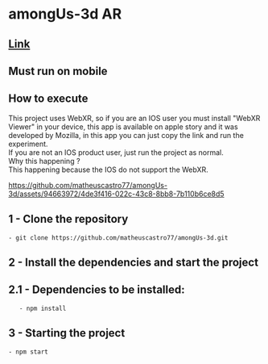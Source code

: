 # amongUs-3d AR

## [Link](https://pokedex-ebon-iota.vercel.app/)

## Must run on mobile

## How to execute
This project uses WebXR, so if you are an IOS user you must install "WebXR Viewer" in your device, this app is available on apple story and it was developed by Mozilla, in this app you can just copy the link and run the experiment. </br>
If you are not an IOS product user, just run the project as normal. </br>
Why this happening ? </br>
This happening because the IOS do not support the WebXR.

https://github.com/matheuscastro77/amongUs-3d/assets/94663972/4de3f416-022c-43c8-8bb8-7b110b6ce8d5


## 1 - Clone the repository
	- git clone https://github.com/matheuscastro77/amongUs-3d.git
## 2 - Install the dependencies and start the project

## 2.1 - Dependencies to be installed:
       - npm install
      
## 3 - Starting the project
	- npm start
      
  
